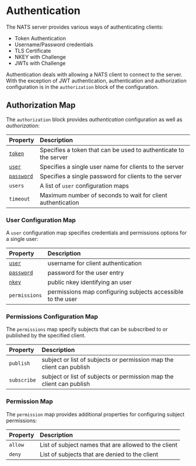 # Authentication

The NATS server provides various ways of authenticating clients:

- Token Authentication
- Username/Password credentials
- TLS Certificate
- NKEY with Challenge
- JWTs with Challenge

Authentication deals with allowing a NATS client to connect to the server.
With the exception of JWT authentication, authentication and authorization configuration is in the `authorization` block of the configuration.

## Authorization Map

The `authorization` block provides _authentication_ configuration as well as _authorization_:

| Property | Description |
| :------  | :---- |
| [`token`](tokens.md) | Specifies a token that can be used to authenticate to the server |
| [`user`](username_password.md) | Specifies a single user name for clients to the server |
| [`password`](username_password.md) | Specifies a single password for clients to the server |
| `users` | A list of `user` configuration maps |
| `timeout` | Maximum number of seconds to wait for client authentication |



### User Configuration Map

A `user` configuration map specifies credentials and permissions options for a single user:

| Property | Description |
| :------  | :---- |
| [`user`](username_password.md) | username for client authentication |
| [`password`](username_password.md) | password for the user entry |
| [`nkey`](nkey_auth.md) | public nkey identifying an user |
| `permissions` | permissions map configuring subjects accessible to the user |


### Permissions Configuration Map

The `permissions` map specify subjects that can be subscribed to or published by the specified client.

| Property | Description |
| :------  | :---- |
| `publish` | subject or list of subjects or permission map the client can publish |
| `subscribe` | subject or list of subjects or permission map the client can publish |

### Permission Map

The `permission` map provides additional properties for configuring subject permissions:

| Property | Description |
| :------  | :---- |
| `allow` | List of subject names that are allowed to the client |
| `deny` | List of subjects that are denied to the client |








